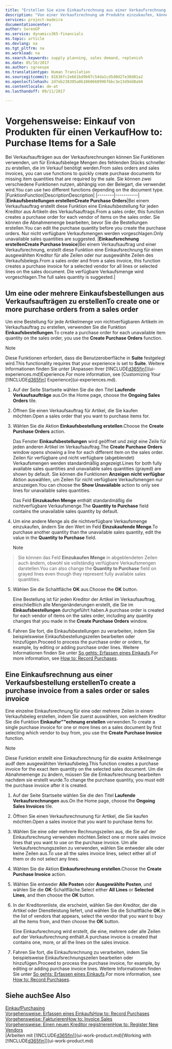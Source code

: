 ```yaml
---
title: "Erstellen Sie eine Einkaufsrechnung aus einer Verkaufsrechnung, um Artikel für einen Verkauf zu kaufen | Microsoft Docs"
description: "Von einer Verkaufsrechnung um Produkte einzukaufen, können Sie eine Einkaufsrechnung für einen Kreditor oder Lieferanten einen erstellen."
services: project-madeira
documentationcenter: 
author: SorenGP
ms.service: dynamics365-financials
ms.topic: article
ms.devlang: na
ms.tgt_pltfrm: na
ms.workload: na
ms.search.keywords: supply planning, sales demand, replenish
ms.date: 05/16/2017
ms.author: sgroespe
ms.translationtype: Human Translation
ms.sourcegitcommit: 81636fc2e661bd9b07c54da1cd5d0d27e30d01a2
ms.openlocfilehash: 2d7eb238395a0b1060668996fbbc3e13d9dd8a94
ms.contentlocale: de-at
ms.lasthandoff: 09/11/2017

---
```

# <a name="how-to-purchase-items-for-a-sale"></a><span data-ttu-id="b71bd-103">Vorgehensweise: Einkauf von Produkten für einen Verkauf</span><span class="sxs-lookup"><span data-stu-id="b71bd-103">How to: Purchase Items for a Sale</span></span>
<span data-ttu-id="b71bd-104">Bei Verkaufsaufträgen aus der Verkaufsrechnungen können Sie Funktionen verwenden, um für Einkaufsbelege Mengen des fehlenden Stücks schneller zu erstellen, die im Verkauf benötigt werden.</span><span class="sxs-lookup"><span data-stu-id="b71bd-104">From sales orders and sales invoices, you can use functions to quickly create purchase documents for missing item quantities that are required by the sale.</span></span> <span data-ttu-id="b71bd-105">Sie können zwei verschiedene Funktionen nutzen, abhängig von der Belegart, die verwendet wird.</span><span class="sxs-lookup"><span data-stu-id="b71bd-105">You can use two different functions depending on the document type.</span></span>
|<span data-ttu-id="b71bd-106">Funktion</span><span class="sxs-lookup"><span data-stu-id="b71bd-106">Function</span></span>|<span data-ttu-id="b71bd-107">Description</span><span class="sxs-lookup"><span data-stu-id="b71bd-107">Description</span></span>|
|--------|-----------|
|<span data-ttu-id="b71bd-108">**Einkaufsbestellungen erstellen**</span><span class="sxs-lookup"><span data-stu-id="b71bd-108">**Create Purchase Orders**</span></span>|<span data-ttu-id="b71bd-109">Bei einem Verkaufsauftrag erstellt diese Funktion eine Einkaufsbestellung für jeden Kreditor aus Artikeln des Verkaufsauftrags.</span><span class="sxs-lookup"><span data-stu-id="b71bd-109">From a sales order, this function creates a purchase order for each vendor of items on the sales order.</span></span> <span data-ttu-id="b71bd-110">Sie können die Abnahmemenge bearbeiten, bevor Sie die Bestellungen erstellen.</span><span class="sxs-lookup"><span data-stu-id="b71bd-110">You can edit the purchase quantity before you create the purchase orders.</span></span> <span data-ttu-id="b71bd-111">Nur nicht verfügbare Verkaufsmengen werden vorgeschlagen.</span><span class="sxs-lookup"><span data-stu-id="b71bd-111">Only unavailable sales quantities are suggested.</span></span>
|<span data-ttu-id="b71bd-112">**Einkaufsrechnung erstellen**</span><span class="sxs-lookup"><span data-stu-id="b71bd-112">**Create Purchase Invoice**</span></span>|<span data-ttu-id="b71bd-113">Bei einem Verkaufsauftrag und einer Verkaufsrechnung, erstellt diese Funktion eine Einkaufsrechnung für einen ausgewählten Kreditor für alle Zeilen oder nur ausgewählte Zeilen des Verkaufsbelegs.</span><span class="sxs-lookup"><span data-stu-id="b71bd-113">From a sales order and from a sales invoice, this function creates a purchase invoice for a selected vendor for all lines or selected lines on the sales document.</span></span> <span data-ttu-id="b71bd-114">Die verfügbare Verkaufsmenge wird vorgeschlagen.</span><span class="sxs-lookup"><span data-stu-id="b71bd-114">The full sales quantity is suggested.</span></span>|

## <a name="to-create-one-or-more-purchase-orders-from-a-sales-order"></a><span data-ttu-id="b71bd-115">Um eine oder mehrere Einkaufsbestellungen aus Verkaufsaufträgen zu erstellen</span><span class="sxs-lookup"><span data-stu-id="b71bd-115">To create one or more purchase orders from a sales order</span></span>
<span data-ttu-id="b71bd-116">Um eine Bestellung für jede Artikelmenge von nichtverfügbaren Artikeln im Verkaufsauftrag zu erstellen, verwenden Sie die Funktion **Einkaufsbestellungen**.</span><span class="sxs-lookup"><span data-stu-id="b71bd-116">To create a purchase order for each unavailable item quantity on the sales order, you use the **Create Purchase Orders** function.</span></span> 

> [!NOTE]  
>   <span data-ttu-id="b71bd-117">Diese Funktionen erfordert, dass die Benutzeroberfläche in **Suite** festgelegt wird.</span><span class="sxs-lookup"><span data-stu-id="b71bd-117">This functionality requires that your experience is set to **Suite**.</span></span> <span data-ttu-id="b71bd-118">Weitere Informationen finden Sie unter [Anpassen Ihrer [!INCLUDE[d365fin](includes/d365fin_md.md)]](ui-experiences.md)Experience.</span><span class="sxs-lookup"><span data-stu-id="b71bd-118">For more information, see [Customizing Your [!INCLUDE[d365fin](includes/d365fin_md.md)] Experience](ui-experiences.md).</span></span>

1. <span data-ttu-id="b71bd-119">Auf der Seite Startseite wählen Sie die den Titel **Laufende Verkaufsaufträge** aus.</span><span class="sxs-lookup"><span data-stu-id="b71bd-119">On the Home page, choose the **Ongoing Sales Orders** tile.</span></span>
2. <span data-ttu-id="b71bd-120">Öffnen Sie einen Verkaufsauftrag für Artikel, die Sie kaufen möchten.</span><span class="sxs-lookup"><span data-stu-id="b71bd-120">Open a sales order that you want to purchase items for.</span></span>
3. <span data-ttu-id="b71bd-121">Wählen Sie die Aktion **Einkaufsbestellung erstellen**.</span><span class="sxs-lookup"><span data-stu-id="b71bd-121">Choose the **Create Purchase Orders** action.</span></span>

    <span data-ttu-id="b71bd-122">Das Fenster **Einkaufsbestellungen** wird geöffnet und zeigt eine Zeile für jeden anderen Artikel im Verkaufsauftrag.</span><span class="sxs-lookup"><span data-stu-id="b71bd-122">The **Create Purchase Orders** window opens showing a line for each different item on the sales order.</span></span> <span data-ttu-id="b71bd-123">Zeilen für verfügbare und nicht verfügbare (abgeblendet) Verkaufsmengen werden standardmäßig angezeigt.</span><span class="sxs-lookup"><span data-stu-id="b71bd-123">Lines for both fully available sales quantities and unavailable sales quantities (grayed) are shown by default.</span></span> <span data-ttu-id="b71bd-124">Sie können die Funktionen **Anzeigen nicht verfügbar** Aktion auswählen, um Zeilen für nicht verfügbare Verkaufsmengen nur anzuzeigen.</span><span class="sxs-lookup"><span data-stu-id="b71bd-124">You can choose the **Show Unavailable** action to only see lines for unavailable sales quantities.</span></span>

    <span data-ttu-id="b71bd-125">Das Feld **Einzukaufen Menge** enthält standardmäßig die nichtverfügbare Verkaufsmenge.</span><span class="sxs-lookup"><span data-stu-id="b71bd-125">The **Quantity to Purchase** field contains the unavailable sales quantity by default.</span></span>
4. <span data-ttu-id="b71bd-126">Um eine andere Menge als die nichtverfügbare Verkaufsmenge einzukaufen, ändern Sie den Wert im Feld **Einzukaufende Menge**.</span><span class="sxs-lookup"><span data-stu-id="b71bd-126">To purchase another quantity than the unavailable sales quantity, edit the value in the **Quantity to Purchase** field.</span></span>

    > [!NOTE]  
>   <span data-ttu-id="b71bd-127">Sie können das Feld **Einzukaufen Menge** in abgeblendeten Zeilen auch ändern, obwohl sie vollständig verfügbare Verkaufsmengen darstellen.</span><span class="sxs-lookup"><span data-stu-id="b71bd-127">You can also change the **Quantity to Purchase** field on grayed lines even though they represent fully available sales quantities.</span></span>
5. <span data-ttu-id="b71bd-128">Wählen Sie die Schaltfläche **OK** aus.</span><span class="sxs-lookup"><span data-stu-id="b71bd-128">Choose the **OK** button.</span></span> 
    
    <span data-ttu-id="b71bd-129">Eine Bestellung ist für jeden Kreditor der Artikel im Verkaufsauftrag, einschließlich alle Mengenänderungen erstellt, die Sie im **Einkaufsbestellungen** durchgeführt haben.</span><span class="sxs-lookup"><span data-stu-id="b71bd-129">A purchase order is created for each vendor of items on the sales order, including any quantity changes that you made in the **Create Purchase Orders** window.</span></span>
7. <span data-ttu-id="b71bd-130">Fahren Sie fort, die Einkaufsbestellungen zu verarbeiten, indem Sie beispielsweise Einkaufsbestellungszeilen bearbeiten oder hinzufügen.</span><span class="sxs-lookup"><span data-stu-id="b71bd-130">Proceed to process the purchase order or orders, for example, by editing or adding purchase order lines.</span></span> <span data-ttu-id="b71bd-131">Weitere Informationen finden Sie unter [So gehts: Erfassen eines Einkaufs](purchasing-how-record-purchases.md).</span><span class="sxs-lookup"><span data-stu-id="b71bd-131">For more information, see [How to: Record Purchases](purchasing-how-record-purchases.md).</span></span>


## <a name="to-create-a-purchase-invoice-from-a-sales-order-or-sales-invoice"></a><span data-ttu-id="b71bd-132">Eine Einkaufsrechnung aus einer Verkaufsbestellung erstellen</span><span class="sxs-lookup"><span data-stu-id="b71bd-132">To create a purchase invoice from a sales order or sales invoice</span></span>
<span data-ttu-id="b71bd-133">Eine einzelne Einkaufsrechnung für eine oder mehrere Zeilen in einem Verkaufsbeleg erstellen, indem Sie zuerst auswählen, von welchem Kreditor Sie die Funktion **Einkaufsr""echnung erstellen** verwenden.</span><span class="sxs-lookup"><span data-stu-id="b71bd-133">To create a single purchase invoice for one or more lines on a sales document by first selecting which vendor to buy from, you use the **Create Purchase Invoice** function.</span></span> 

> [!NOTE]  
>   <span data-ttu-id="b71bd-134">Diese Funktion erstellt eine Einkaufsrechnung für die exakte Artikelmenge audf dem ausgewählten Verkaufsbeleg.</span><span class="sxs-lookup"><span data-stu-id="b71bd-134">This function creates a purchase invoice for the exact item quantity on the selected sales document.</span></span> <span data-ttu-id="b71bd-135">Um die Abnahmemenge zu ändern, müssen Sie die Einkaufsrechnung bearbeiten nachdem sie erstellt wurde.</span><span class="sxs-lookup"><span data-stu-id="b71bd-135">To change the purchase quantity, you must edit the purchase invoice after it is created.</span></span>  

1. <span data-ttu-id="b71bd-136">Auf der Seite Startseite wählen Sie die den Titel **Laufende Verkaufsrechnungen** aus.</span><span class="sxs-lookup"><span data-stu-id="b71bd-136">On the Home page, choose the **Ongoing Sales Invoices** tile.</span></span>
2. <span data-ttu-id="b71bd-137">Öffnen Sie einen Verkaufsrechnunung für Artikel, die Sie kaufen möchten.</span><span class="sxs-lookup"><span data-stu-id="b71bd-137">Open a sales invoice that you want to purchase items for.</span></span>
3. <span data-ttu-id="b71bd-138">Wählen Sie eine oder mehrere Rechnungszeilen aus, die Sie auf der Einkaufsrechnung verwenden möchten.</span><span class="sxs-lookup"><span data-stu-id="b71bd-138">Select one or more sales invoice lines that you want to use on the purchase invoice.</span></span> <span data-ttu-id="b71bd-139">Um alle Verkaufsrechnungszeilen zu verwenden, wählen Sie entweder alle oder keine Zeilen aus.</span><span class="sxs-lookup"><span data-stu-id="b71bd-139">To use all the sales invoice lines, select either all of them or do not select any lines.</span></span>
4. <span data-ttu-id="b71bd-140">Wählen Sie die Aktion **Einkaufsrechnung erstellen**.</span><span class="sxs-lookup"><span data-stu-id="b71bd-140">Choose the **Create Purchase Invoice** action.</span></span>
5. <span data-ttu-id="b71bd-141">Wählen Sie entweder **Alle Posten** oder **Ausgewählte Posten**, und wählen Sie die **OK**-Schaltfläche.</span><span class="sxs-lookup"><span data-stu-id="b71bd-141">Select either **All Lines** or **Selected Lines**, and then choose the **OK** button.</span></span>  
6. <span data-ttu-id="b71bd-142">In der Kreditorenliste, die erscheint, wählen Sie den Kreditor, der die Artikel oder Dienstleistung liefert, und wählen Sie die Schaltfläche **OK**.</span><span class="sxs-lookup"><span data-stu-id="b71bd-142">In the list of vendors that appears, select the vendor that you want to buy all the items from, and then choose the **OK** button.</span></span>

    <span data-ttu-id="b71bd-143">Eine Einkaufsrechnung wird erstellt, die eine, mehrere oder alle Zeilen auf der Verkaufsrechnung enthält.</span><span class="sxs-lookup"><span data-stu-id="b71bd-143">A purchase invoice is created that contains one, more, or all the lines on the sales invoice.</span></span>
7. <span data-ttu-id="b71bd-144">Fahren Sie fort, die Einkaufsrechnung zu verarbeiten, indem Sie beispielsweise Einkaufsrechnungszeilen bearbeiten oder hinzufügen.</span><span class="sxs-lookup"><span data-stu-id="b71bd-144">Proceed to process the purchase invoice, for example, by editing or adding purchase invoice lines.</span></span> <span data-ttu-id="b71bd-145">Weitere Informationen finden Sie unter [So gehts: Erfassen eines Einkaufs](purchasing-how-record-purchases.md).</span><span class="sxs-lookup"><span data-stu-id="b71bd-145">For more information, see [How to: Record Purchases](purchasing-how-record-purchases.md).</span></span>

## <a name="see-also"></a><span data-ttu-id="b71bd-146">Siehe auch</span><span class="sxs-lookup"><span data-stu-id="b71bd-146">See Also</span></span>
[<span data-ttu-id="b71bd-147">Einkauf</span><span class="sxs-lookup"><span data-stu-id="b71bd-147">Purchasing</span></span>](purchasing-manage-purchasing.md)  
[<span data-ttu-id="b71bd-148">Vorgehensweise: Erfassen eines Einkaufs</span><span class="sxs-lookup"><span data-stu-id="b71bd-148">How to: Record Purchases</span></span>](purchasing-how-record-purchases.md)  
[<span data-ttu-id="b71bd-149">Vorgehensweise: Fakturieren</span><span class="sxs-lookup"><span data-stu-id="b71bd-149">How to: Invoice Sales</span></span>](sales-how-invoice-sales.md)  
[<span data-ttu-id="b71bd-150">Vorgehensweise: Einen neuen Kreditor registrieren</span><span class="sxs-lookup"><span data-stu-id="b71bd-150">How to: Register New Vendors</span></span>](purchasing-how-register-new-vendors.md)  
<span data-ttu-id="b71bd-151">[Arbeiten mit [!INCLUDE[d365fin](includes/d365fin_md.md)]](ui-work-product.md)</span><span class="sxs-lookup"><span data-stu-id="b71bd-151">[Working with [!INCLUDE[d365fin](includes/d365fin_md.md)]](ui-work-product.md)</span></span>

